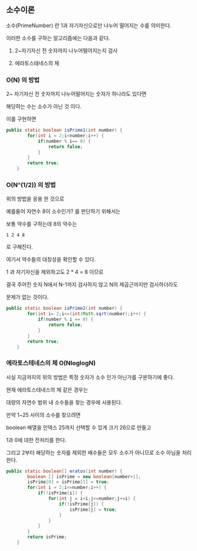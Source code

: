 ## 소수이론

소수(PrimeNumber) 란 1과 자기자신으로만 나누어 떨어지는 수를 의미한다.

이러한 소수를 구하는 알고리즘에는 다음과 같다.

1. 2~자기자신 전 숫자까지 나누어떨어지는지 검사

2. 에라토스테네스의 체 

### O(N) 의 방법

2~ 자기자신 전 숫자까지 나누어떨어지는 숫자가 하나라도 있다면 

해당하는 수는 소수가 아닌 것 이다.
 
이를 구현하면

```java
public static boolean isPrime1(int number) {
		for(int i = 2;i<number;i++) {
			if(number % i== 0) {
				return false;
			}
		}
		return true;
	}
```

### O(N^(1/2)) 의 방법

위의 방법을 응용 한 것으로

예를들어 자연수 8이 소수인가? 를 판단하기 위해서는

보통 약수를 구하는데 8의 약수는
```
1 2 4 8
```
로 구해진다.

여기서 약수들의 대칭성을 확인할 수 있다.

1 과 자기자신을 제외하고도 2 * 4 = 8 이므로

결국 주어진 숫자 N에서 N-1까지 검사하지 않고 N의 제곱근까지만 검사하더라도

문제가 없는 것이다.

```java
public static boolean isPrime2(int number) {
		for(int i= 2;i<=(int)Math.sqrt(number);i++) {
			if(number % i == 0) {
				return false;
			}
		}
		return true;
	}
```

### 에라토스테네스의 체 O(NloglogN)

사실 지금까지의 위의 방법은 특정 숫자가 소수 인가 아닌가를 구분하기에 좋다.

현재 에라토스테네스의 체 같은 경우는

대량의 자연수 범위 내 소수들을 찾는 경우에 사용된다.

만약 1~25 사이의 소수를 찾으려면

boolean 배열을 인덱스 25까지 선택할 수 있게 크기 26으로 만들고

1과 0에 대한 전처리를 한다.

그리고 2부터 해당하는 숫자를 제외한 배수들은 모두 소수가 아니므로 소수 아님을 처리한다.

```java
public static boolean[] eratos(int number) {
		boolean [] isPrime = new boolean[number+1];
		isPrime[0] = isPrime[1] = true;
		for(int i = 2;i<=number;i++) {
			if(!isPrime[i]) {
				for(int j = i+i;j<=number;j+=i) {
					if(!isPrime[j]) {
						isPrime[j] = true;
					}
				}
			}
		}
		return isPrime;
	}
```
